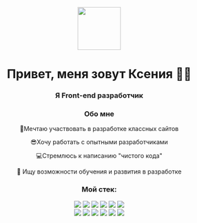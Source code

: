 <div align="center" display="flex" flex-direction="row">
<img align="center" width="100px" height="100px" src="https://cdn-icons.flaticon.com/png/512/560/premium/560217.png?token=exp=1656701777~hmac=19b7a14c8214122934376e5a4bb119cc">
<h1 align="center">Привет, меня зовут Ксения 👋🙂</h1>
<h3 align="center">Я Front-end разработчик</h3>
</div>
<h3 align="center">Обо мне</h3>
<p align="center">🎯Мечтаю участвовать в разработке классных сайтов</p>
<p align="center">😎Хочу работать с опытными разработчиками</p>
<p align="center">💻Стремлюсь к написанию "чистого кода"</p>
<p align="center">🌱 Ищу возможности обучения и развития в разработке</p>
<h3 align="center">Мой стек:</h3>
<div align="center" display="flex" flex-direction="row">
  <img src="https://img.shields.io/badge/nginx-%23009639.svg?style=for-the-badge&logo=nginx&logoColor=white">
  <img src="https://img.shields.io/badge/css3-%231572B6.svg?style=for-the-badge&logo=css3&logoColor=white">
  <img src="https://img.shields.io/badge/html5-%23E34F26.svg?style=for-the-badge&logo=html5&logoColor=white">
  <img src="https://img.shields.io/badge/ESLint-4B3263?style=for-the-badge&logo=eslint&logoColor=white">
  <img src="https://img.shields.io/badge/Postman-FF6C37?style=for-the-badge&logo=postman&logoColor=white">
  <img src="https://img.shields.io/badge/javascript-%23323330.svg?style=for-the-badge&logo=javascript&logoColor=%23F7DF1E">
</div>
<div align="center" display="flex" flex-direction="row">
  <img src="https://img.shields.io/badge/git-%23F05033.svg?style=for-the-badge&logo=git&logoColor=white">
  <img src="https://img.shields.io/badge/NPM-%23000000.svg?style=for-the-badge&logo=npm&logoColor=white">
  <img src="https://img.shields.io/badge/node.js-6DA55F?style=for-the-badge&logo=node.js&logoColor=white">
  <img src="https://img.shields.io/badge/react-%2320232a.svg?style=for-the-badge&logo=react&logoColor=%2361DAFB">
  <img src="https://img.shields.io/badge/webpack-%238DD6F9.svg?style=for-the-badge&logo=webpack&logoColor=black">
  <img src="https://img.shields.io/badge/MongoDB-%234ea94b.svg?style=for-the-badge&logo=mongodb&logoColor=white">
</div>
